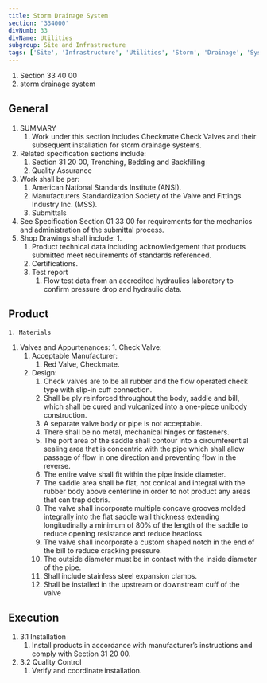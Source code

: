 ```yaml
---
title: Storm Drainage System
section: '334000'
divNumb: 33
divName: Utilities
subgroup: Site and Infrastructure
tags: ['Site', 'Infrastructure', 'Utilities', 'Storm', 'Drainage', 'System']
---
```


   1. Section 33 40 00
   1. storm drainage system

## General

1. SUMMARY
   1. Work under this section includes Checkmate Check Valves and their subsequent installation for storm drainage systems. 
2. Related specification sections include:
	1. Section 31 20 00, Trenching, Bedding and Backfilling
	2. Quality Assurance
3. Work shall be per:
	1. American National Standards Institute (ANSI).
	2. Manufacturers Standardization Society of the Valve and Fittings Industry Inc. (MSS).
	3. Submittals
4. See Specification Section 01 33 00 for requirements for the mechanics and administration of the submittal process.
5. Shop Drawings shall include:
      1. 
	1. Product technical data including acknowledgement that products submitted meet requirements of standards referenced. 
	2. Certifications.
	3. Test report
		1. Flow test data from an accredited hydraulics laboratory to confirm pressure drop and hydraulic data.
## Product

	1. Materials
   1. Valves and Appurtenances:
	1. Check Valve:
		1. Acceptable Manufacturer:
			1. Red Valve, Checkmate.
		2. Design: 
			1. Check valves are to be all rubber and the flow operated check type with slip-in cuff connection. 
			2. Shall be ply reinforced throughout the body, saddle and bill, which shall be cured and vulcanized into a one-piece unibody construction. 
			3. A separate valve body or pipe is not acceptable.
			4. There shall be no metal, mechanical hinges or fasteners.
			5. The port area of the saddle shall contour into a circumferential sealing area that is concentric with the pipe which shall allow passage of flow in one direction and preventing flow in the reverse. 
			6. The entire valve shall fit within the pipe inside diameter.
			7. The saddle area shall be flat, not conical and integral with the rubber body above centerline in order to not product any areas that can trap debris.
			8. The valve shall incorporate multiple concave grooves molded integrally into the flat saddle wall thickness extending longitudinally a minimum of 80% of the length of the saddle to reduce opening resistance and reduce headloss. 
			9. The valve shall incorporate a custom shaped notch in the end of the bill to reduce cracking pressure. 
			10. The outside diameter must be in contact with the inside diameter of the pipe.
			11. Shall include stainless steel expansion clamps.
			1. Shall be installed in the upstream or downstream cuff of the valve


## Execution

1. 3.1 Installation
   1. Install products in accordance with manufacturer’s instructions and comply with Section 31 20 00.
1. 3.2 Quality Control
   1. Verify and coordinate installation.

